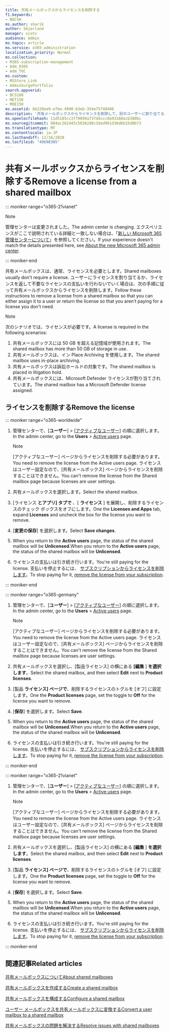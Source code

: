 ```yaml
---
title: 共有メールボックスからライセンスを削除する
f1.keywords:
- NOCSH
ms.author: sharik
author: SKjerland
manager: scotv
audience: Admin
ms.topic: article
ms.service: o365-administration
localization_priority: Normal
ms.collection:
- M365-subscription-management
- Adm_O365
- Adm_TOC
ms.custom:
- MSStore_Link
- AdminSurgePortfolio
search.appverid:
- BCS160
- MET150
- MOE150
ms.assetid: bb229ee9-e7be-4990-b3eb-354e75740496
description: '共有メールボックスからライセンスを削除して、別のユーザーに割り当てる。 '
ms.openlocfilehash: 11d5185cc3f79899a737ddccc0a93160acb380bc
ms.sourcegitcommit: 884ac262443c50362d0c3ded961d36d6b15d8b73
ms.translationtype: MT
ms.contentlocale: ja-JP
ms.lasthandoff: 12/16/2020
ms.locfileid: "49698305"
---
```

# <a name="remove-a-license-from-a-shared-mailbox"></a><span data-ttu-id="263e6-103">共有メールボックスからライセンスを削除する</span><span class="sxs-lookup"><span data-stu-id="263e6-103">Remove a license from a shared mailbox</span></span>

::: moniker range="o365-21vianet"

> [!NOTE]
> <span data-ttu-id="263e6-104">管理センターは変更されました。</span><span class="sxs-lookup"><span data-stu-id="263e6-104">The admin center is changing.</span></span> <span data-ttu-id="263e6-105">エクスペリエンスがここで説明されている詳細と一致しない場合は、「[新しい Microsoft 365 管理センターについて](https://docs.microsoft.com/microsoft-365/admin/microsoft-365-admin-center-preview?view=o365-21vianet&preserve-view=true)」を参照してください。</span><span class="sxs-lookup"><span data-stu-id="263e6-105">If your experience doesn't match the details presented here, see [About the new Microsoft 365 admin center](https://docs.microsoft.com/microsoft-365/admin/microsoft-365-admin-center-preview?view=o365-21vianet&preserve-view=true).</span></span>

::: moniker-end

<span data-ttu-id="263e6-106">共有メールボックスは、通常、ライセンスを必要とします。</span><span class="sxs-lookup"><span data-stu-id="263e6-106">Shared mailboxes usually don't require a license.</span></span> <span data-ttu-id="263e6-107">ユーザーにライセンスを割り当てるか、ライセンスを返して不要なライセンスの支払いを行わないでいく場合は、次の手順に従って共有メールボックスからライセンスを削除します。</span><span class="sxs-lookup"><span data-stu-id="263e6-107">Follow these instructions to remove a license from a shared mailbox so that you can either assign it to a user or return the license so that you aren't paying for a license you don't need.</span></span>

> [!NOTE]
> <span data-ttu-id="263e6-108">次のシナリオでは、ライセンスが必要です。</span><span class="sxs-lookup"><span data-stu-id="263e6-108">A license is required in the following scenarios:</span></span>
> 1. <span data-ttu-id="263e6-109">共有メールボックスには 50 GB を超える記憶域が使用されます。</span><span class="sxs-lookup"><span data-stu-id="263e6-109">The shared mailbox has more than 50 GB of storage in use.</span></span>
> 2. <span data-ttu-id="263e6-110">共有メールボックスは、イン Place Archiving を使用します。</span><span class="sxs-lookup"><span data-stu-id="263e6-110">The shared mailbox uses in-place archiving.</span></span>
> 3. <span data-ttu-id="263e6-111">共有メールボックスは訴訟ホールドの対象です。</span><span class="sxs-lookup"><span data-stu-id="263e6-111">The shared mailbox is placed in litigation hold.</span></span>
> 4. <span data-ttu-id="263e6-112">共有メールボックスには、Microsoft Defender ライセンスが割り当てされています。</span><span class="sxs-lookup"><span data-stu-id="263e6-112">The shared mailbox has a Microsoft Defender license assigned.</span></span>

  
## <a name="remove-the-license"></a><span data-ttu-id="263e6-113">ライセンスを削除する</span><span class="sxs-lookup"><span data-stu-id="263e6-113">Remove the license</span></span>

::: moniker range="o365-worldwide"

1. <span data-ttu-id="263e6-114">管理センターで、[**ユーザー**] \> [<a href="https://go.microsoft.com/fwlink/p/?linkid=834822" target="_blank">アクティブなユーザー</a>] の順に選択します。</span><span class="sxs-lookup"><span data-stu-id="263e6-114">In the admin center, go to the **Users** \> <a href="https://go.microsoft.com/fwlink/p/?linkid=834822" target="_blank">Active users</a> page.</span></span>

   > [!NOTE]
   > <span data-ttu-id="263e6-115">[アクティブなユーザー] ページからライセンスを削除する必要があります。</span><span class="sxs-lookup"><span data-stu-id="263e6-115">You need to remove the license from the Active users page.</span></span> <span data-ttu-id="263e6-116">ライセンスはユーザー設定なので、[共有メールボックス] ページからライセンスを削除することはできません。</span><span class="sxs-lookup"><span data-stu-id="263e6-116">You can't remove the license from the Shared mailbox page because licenses are user settings.</span></span> 
  
2. <span data-ttu-id="263e6-117">共有メールボックスを選択します。</span><span class="sxs-lookup"><span data-stu-id="263e6-117">Select the shared mailbox.</span></span>

3. <span data-ttu-id="263e6-118">[ライセンス **とアプリ] タブで** 、[ **ライセンス** ] を展開し、削除するライセンスのチェック ボックスをオフにします。</span><span class="sxs-lookup"><span data-stu-id="263e6-118">One the **Licenses and Apps** tab, expand **Licenses** and uncheck the box for the license you want to remove.</span></span>

4. <span data-ttu-id="263e6-119">[**変更の保存**] を選択します。</span><span class="sxs-lookup"><span data-stu-id="263e6-119">Select **Save changes**.</span></span>

5. <span data-ttu-id="263e6-120">When you return to the **Active users** page, the status of the shared mailbox will be **Unlicensed**.</span><span class="sxs-lookup"><span data-stu-id="263e6-120">When you return to the **Active users** page, the status of the shared mailbox will be **Unlicensed**.</span></span>

6. <span data-ttu-id="263e6-121">ライセンスの支払いは引き続き行います。</span><span class="sxs-lookup"><span data-stu-id="263e6-121">You're still paying for the license.</span></span> <span data-ttu-id="263e6-122">支払いを停止するには、 [サブスクリプションからライセンスを削除します](../../commerce/licenses/remove-licenses-from-subscription.md)。</span><span class="sxs-lookup"><span data-stu-id="263e6-122">To stop paying for it, [remove the license from your subscription](../../commerce/licenses/remove-licenses-from-subscription.md).</span></span>

::: moniker-end

::: moniker range="o365-germany"

 1. <span data-ttu-id="263e6-123">管理センターで、[**ユーザー**] \> [<a href="https://go.microsoft.com/fwlink/p/?linkid=847686" target="_blank">アクティブなユーザー</a>] の順に選択します。</span><span class="sxs-lookup"><span data-stu-id="263e6-123">In the admin center, go to the **Users** \> <a href="https://go.microsoft.com/fwlink/p/?linkid=847686" target="_blank">Active users</a> page.</span></span>

    > [!NOTE]
    > <span data-ttu-id="263e6-124">[アクティブなユーザー] ページからライセンスを削除する必要があります。</span><span class="sxs-lookup"><span data-stu-id="263e6-124">You need to remove the license from the Active users page.</span></span> <span data-ttu-id="263e6-125">ライセンスはユーザー設定なので、[共有メールボックス] ページからライセンスを削除することはできません。</span><span class="sxs-lookup"><span data-stu-id="263e6-125">You can't remove the license from the Shared mailbox page because licenses are user settings.</span></span>

2. <span data-ttu-id="263e6-126">共有メールボックスを選択し、[製品ライセンス] の横にある **[編集** ] **を選択します**。</span><span class="sxs-lookup"><span data-stu-id="263e6-126">Select the shared mailbox, and then select **Edit** next to **Product licenses**.</span></span>

3. <span data-ttu-id="263e6-127">[製品 **ライセンス] ページで**、削除するライセンスのトグルを [オフ] に設定します。</span><span class="sxs-lookup"><span data-stu-id="263e6-127">One the **Product licenses** page, set the toggle to **Off** for the license you want to remove.</span></span>

4. <span data-ttu-id="263e6-128">[**保存**] を選択します。</span><span class="sxs-lookup"><span data-stu-id="263e6-128">Select **Save**.</span></span>

5. <span data-ttu-id="263e6-129">When you return to the **Active users** page, the status of the shared mailbox will be **Unlicensed**.</span><span class="sxs-lookup"><span data-stu-id="263e6-129">When you return to the **Active users** page, the status of the shared mailbox will be **Unlicensed**.</span></span>

6. <span data-ttu-id="263e6-130">ライセンスの支払いは引き続き行います。</span><span class="sxs-lookup"><span data-stu-id="263e6-130">You're still paying for the license.</span></span> <span data-ttu-id="263e6-131">支払いを停止するには、 [サブスクリプションからライセンスを削除します](../../commerce/licenses/remove-licenses-from-subscription.md)。</span><span class="sxs-lookup"><span data-stu-id="263e6-131">To stop paying for it, [remove the license from your subscription](../../commerce/licenses/remove-licenses-from-subscription.md).</span></span>

::: moniker-end

::: moniker range="o365-21vianet"

 1. <span data-ttu-id="263e6-132">管理センターで、[**ユーザー**] \> [<a href="https://go.microsoft.com/fwlink/p/?linkid=850628" target="_blank">アクティブなユーザー</a>] の順に選択します。</span><span class="sxs-lookup"><span data-stu-id="263e6-132">In the admin center, go to the **Users** \> <a href="https://go.microsoft.com/fwlink/p/?linkid=850628" target="_blank">Active users</a> page.</span></span>

    > [!NOTE]
    > <span data-ttu-id="263e6-133">[アクティブなユーザー] ページからライセンスを削除する必要があります。</span><span class="sxs-lookup"><span data-stu-id="263e6-133">You need to remove the license from the Active users page.</span></span> <span data-ttu-id="263e6-134">ライセンスはユーザー設定なので、[共有メールボックス] ページからライセンスを削除することはできません。</span><span class="sxs-lookup"><span data-stu-id="263e6-134">You can't remove the license from the Shared mailbox page because licenses are user settings.</span></span>

2. <span data-ttu-id="263e6-135">共有メールボックスを選択し、[製品ライセンス] の横にある **[編集** ] **を選択します**。</span><span class="sxs-lookup"><span data-stu-id="263e6-135">Select the shared mailbox, and then select **Edit** next to **Product licenses**.</span></span>

3. <span data-ttu-id="263e6-136">[製品 **ライセンス] ページで**、削除するライセンスのトグルを [オフ] に設定します。</span><span class="sxs-lookup"><span data-stu-id="263e6-136">One the **Product licenses** page, set the toggle to **Off** for the license you want to remove.</span></span>

4. <span data-ttu-id="263e6-137">[**保存**] を選択します。</span><span class="sxs-lookup"><span data-stu-id="263e6-137">Select **Save**.</span></span>

5. <span data-ttu-id="263e6-138">When you return to the **Active users** page, the status of the shared mailbox will be **Unlicensed**.</span><span class="sxs-lookup"><span data-stu-id="263e6-138">When you return to the **Active users** page, the status of the shared mailbox will be **Unlicensed**.</span></span>

6. <span data-ttu-id="263e6-139">ライセンスの支払いは引き続き行います。</span><span class="sxs-lookup"><span data-stu-id="263e6-139">You're still paying for the license.</span></span> <span data-ttu-id="263e6-140">支払いを停止するには、 [サブスクリプションからライセンスを削除します](../../commerce/licenses/remove-licenses-from-subscription.md)。</span><span class="sxs-lookup"><span data-stu-id="263e6-140">To stop paying for it, [remove the license from your subscription](../../commerce/licenses/remove-licenses-from-subscription.md).</span></span>

::: moniker-end 

 

## <a name="related-articles"></a><span data-ttu-id="263e6-141">関連記事</span><span class="sxs-lookup"><span data-stu-id="263e6-141">Related articles</span></span>

[<span data-ttu-id="263e6-142">共有メールボックスについて</span><span class="sxs-lookup"><span data-stu-id="263e6-142">About shared mailboxes</span></span>](about-shared-mailboxes.md)

[<span data-ttu-id="263e6-143">共有メールボックスを作成する</span><span class="sxs-lookup"><span data-stu-id="263e6-143">Create a shared mailbox</span></span>](create-a-shared-mailbox.md)

[<span data-ttu-id="263e6-144">共有メールボックスを構成する</span><span class="sxs-lookup"><span data-stu-id="263e6-144">Configure a shared mailbox</span></span>](configure-a-shared-mailbox.md)

[<span data-ttu-id="263e6-145">ユーザー メールボックスを共有メールボックスに変換する</span><span class="sxs-lookup"><span data-stu-id="263e6-145">Convert a user mailbox to a shared mailbox</span></span>](convert-user-mailbox-to-shared-mailbox.md)

[<span data-ttu-id="263e6-146">共有メールボックスの問題を解決する</span><span class="sxs-lookup"><span data-stu-id="263e6-146">Resolve issues with shared mailboxes</span></span>](resolve-issues-with-shared-mailboxes.md)

